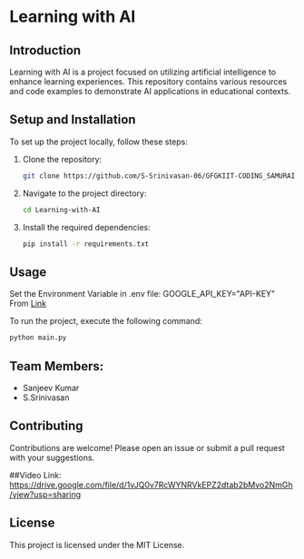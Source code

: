# Learning with AI

## Introduction
Learning with AI is a project focused on utilizing artificial intelligence to enhance learning experiences. This repository contains various resources and code examples to demonstrate AI applications in educational contexts.

## Setup and Installation
To set up the project locally, follow these steps:

1. Clone the repository:
    ```bash
    git clone https://github.com/S-Srinivasan-06/GFGKIIT-CODING_SAMURAI-HYPERTHON
    ```
2. Navigate to the project directory:
    ```bash
    cd Learning-with-AI
    ```
3. Install the required dependencies:
    ```bash
    pip install -r requirements.txt
    ```

## Usage
Set the Environment Variable in .env file:
GOOGLE_API_KEY="API-KEY"
From [Link](https://aistudio.google.com/)

To run the project, execute the following command:
```bash
python main.py
```
## Team Members:
- Sanjeev Kumar
- S.Srinivasan


## Contributing
Contributions are welcome! Please open an issue or submit a pull request with your suggestions.

##Video Link:
https://drive.google.com/file/d/1vJQ0v7RcWYNRVkEPZ2dtab2bMvo2NmGh/view?usp=sharing

## License
This project is licensed under the MIT License.
